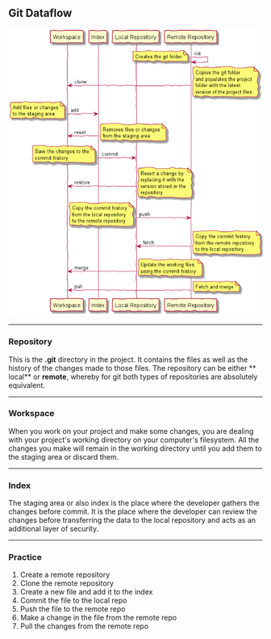 ## Git Dataflow

![Git Dataflow](../Assets/images/git-dataflow-diagram.png)

-------------------------------------------------------------------------------
### Repository

This is the **.git** directory in the project. It contains the files as well as
the history of the changes made to those files. The repository can be either **
local** or **remote**, whereby for git both types of repositories are absolutely
equivalent.

-------------------------------------------------------------------------------
### Workspace

When you work on your project and make some changes, you are dealing with your
project's working directory on your computer's filesystem. All the changes you
make will remain in the working directory until you add them to the staging area
or discard them.

-------------------------------------------------------------------------------
### Index

The staging area or also index is the place where the developer gathers the
changes before commit. It is the place where the developer can review the
changes before transferring the data to the local repository and acts as an
additional layer of security.

-------------------------------------------------------------------------------
### Practice

1. Create a remote repository
2. Clone the remote repository
3. Create a new file and add it to the index
4. Commit the file to the local repo
5. Push the file to the remote repo
6. Make a change in the file from the remote repo
7. Pull the changes from the remote repo